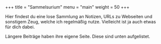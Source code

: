 +++
title = "Sammelsurium"
menu = "main"
weight = 50
+++

Hier findest du eine lose Sammlung an Notizen, URLs zu Webseiten und sonstigem Zeug, welche ich regelmäßig nutze. Vielleicht ist ja auch etwas für dich dabei.

Längere Beiträge haben ihre eigene Seite. Diese sind unten aufgelistet.

